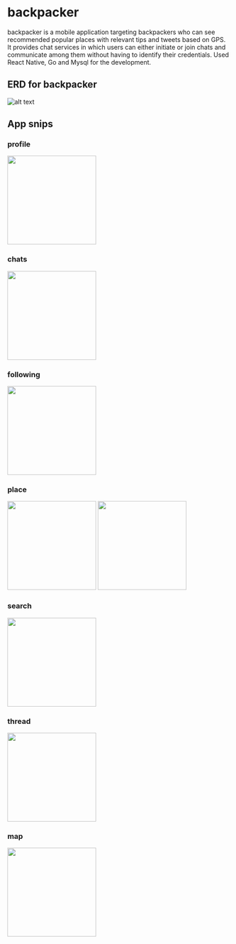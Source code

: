 # backpacker
backpacker is a mobile application targeting backpackers who can see recommended popular places with relevant tips and tweets based on GPS.
It provides chat services in which users can either initiate or join chats and communicate among them without having to identify their credentials.
Used React Native, Go and Mysql for the development. 


## ERD for backpacker 
![alt text](https://github.com/kimshy9805/backpacker/blob/main/DB/ERD.png?raw=true)



## App snips
### profile
<img src="https://github.com/kimshy9805/backpacker/blob/main/DB/profile.png" width="200">

### chats
<img src="https://github.com/kimshy9805/backpacker/blob/main/DB/chats.png" width="200">

### following
<img src="https://github.com/kimshy9805/backpacker/blob/main/DB/following.png" width="200">

### place
<img src="https://github.com/kimshy9805/backpacker/blob/main/DB/place1.png" width="200">
<img src="https://github.com/kimshy9805/backpacker/blob/main/DB/place2.png" width="200">

### search
<img src="https://github.com/kimshy9805/backpacker/blob/main/DB/search.png" width="200">

### thread
<img src="https://github.com/kimshy9805/backpacker/blob/main/DB/thread.png" width="200">

### map
<img src="https://github.com/kimshy9805/backpacker/blob/main/DB/map.png" width="200">
